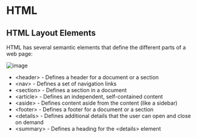 # HTML
## HTML Layout Elements

HTML has several semantic elements that define the different parts of a web page:

![image](https://user-images.githubusercontent.com/13497579/132418193-e2e563a7-f62f-4e25-bf25-b375f66b787e.png)

- \<header> - Defines a header for a document or a section
- \<nav> - Defines a set of navigation links
- \<section> - Defines a section in a document
- \<article> - Defines an independent, self-contained content
- \<aside> - Defines content aside from the content (like a sidebar)
- \<footer> - Defines a footer for a document or a section
- \<details> - Defines additional details that the user can open and close on demand
- \<summary> - Defines a heading for the \<details> element


